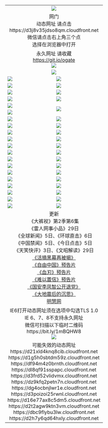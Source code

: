 ﻿<table>
  <tr></tr>
  <tr><td colspan=2 align=center><img src="https://cloud.githubusercontent.com/assets/11880933/13434984/f430fae2-e012-11e5-814f-c2df1e82b247.jpg" /></td></tr>
  <tr><td colspan=2 align=center>网门<br>动态网址 请点击
<br>https://d3j8v35jdso8qm.cloudfront.net
      <br>微信请点击右上角三个点<br>选择在浏览器中打开<br></td>
  </tr>
  <tr>
    <td colspan=2 align=center>永久网址 请收藏<br/><a href="https://git.io/ogate" target="_blank">https://git.io/ogate</a><br/><a href="https://d3j8v35jdso8qm.cloudfront.net/Up/0WMGDL2.png" target="_blank"><img src="https://d3j8v35jdso8qm.cloudfront.net/Up/0WMGD2.png"/></a></td>
  </tr>
  <tr>
    <td colspan=2 align=center><a href="https://d3j8v35jdso8qm.cloudfront.net/ogUP.aspx?name=0oGate.apk" target="_blank"><img src="https://d3j8v35jdso8qm.cloudfront.net/Up/0WMAZ.jpg" /></a></td>
  </tr>
  <tr>
    <td><a href="https://d3j8v35jdso8qm.cloudfront.net/ogNice.aspx" target="_blank"><img src="https://d3j8v35jdso8qm.cloudfront.net/Up/0WCYY.jpg" /></a></td>
    <td><a href="https://d3j8v35jdso8qm.cloudfront.net/onCO.aspx?ob=600%E4%BA%8B%E7%89%A9&op=%E5%A2%9E%E5%88%A0%E6%94%B9&args=WH1~%23%E7%B1%BB%E5%9E%8B6%E6%96%B0%E9%97%BB%7c%23%E7%B1%BB%E5%9E%8B6%E8%AF%84%E8%AE%BA&mode=" target="_blank"><img src="https://d3j8v35jdso8qm.cloudfront.net/Up/0WZTT.jpg" /></a></td> 
  </tr>
  <tr>
    <td><a href="https://d3j8v35jdso8qm.cloudfront.net/ogDY.aspx" target="_blank"><img src="https://d3j8v35jdso8qm.cloudfront.net/Up/0FK.jpg" /></a></td>
    <td><a href="https://d3j8v35jdso8qm.cloudfront.net/ogST.aspx" target="_blank"><img src="https://d3j8v35jdso8qm.cloudfront.net/Up/0ST.jpg" /></a></td> 
  </tr>
  <tr>
    <!--td rowspan=2><a href="https://d3j8v35jdso8qm.cloudfront.net/ogUP.aspx?name=WJ.mp4&count=T:1,480P:1" target="_blank"><img src="https://d3j8v35jdso8qm.cloudfront.net/Up/WJ.jpg" /></a></td-->
    <td><a href="https://d3j8v35jdso8qm.cloudfront.net/ogUP.aspx?name=11DKC.mp4&count=T:2,2:6,1:16&from=github" target="_blank"><img src="https://d3j8v35jdso8qm.cloudfront.net/Up/11DKC.jpg" /></a></td> 
    <td><div><a href="https://d3j8v35jdso8qm.cloudfront.net/ogUP.aspx?name=LRWS.mp4&count=7B:8,6B:44,5A:10,5B:35,4A:14,4B:19,3A:10,3B:26,2A:16,2B:21,1A:23,1B:29&current=7B:8" target="_blank"><img src="https://d3j8v35jdso8qm.cloudfront.net/Up/LRWS.jpg" /></a></td>
   </tr>
  <tr>
    <td><a href="https://d3j8v35jdso8qm.cloudfront.net/ogUP.aspx?name=LRSH.mp4&count=W:13,2:10" target="_blank"><img src="https://d3j8v35jdso8qm.cloudfront.net/Up/LRSH.jpg" /></a></td>
    <td><a href="https://d3j8v35jdso8qm.cloudfront.net/ogNiceVedio.aspx" target="_blank"><img src="https://d3j8v35jdso8qm.cloudfront.net/Up/TGKDY.jpg" /></a></td>
  </tr>
  <tr>
    <td><a href="https://d3j8v35jdso8qm.cloudfront.net/ogUP.aspx?name=JQR.mp4&count=2" target="_blank"><img src="https://d3j8v35jdso8qm.cloudfront.net/Up/JQR.jpg" /></a></td>   
    <td rowspan=2><a href="https://d3j8v35jdso8qm.cloudfront.net/ogUP.aspx?name=JP.mp4&count=9" target="_blank"><img src="https://d3j8v35jdso8qm.cloudfront.net/Up/JP.jpg" /></td>
  </tr>
  <tr>
    <td><a href="https://d3j8v35jdso8qm.cloudfront.net/ogUP.aspx?name=WH.mp4" target="_blank"><img src="https://d3j8v35jdso8qm.cloudfront.net/Up/WH.jpg" /></a></td>
  </tr>
  <tr>
    <td><a href="https://d3j8v35jdso8qm.cloudfront.net/ogUP.aspx?name=SSZJ.mp4&count=SP:6,480P:9" target="_blank"><img src="https://d3j8v35jdso8qm.cloudfront.net/Up/SSZJ.jpg" /></a></td>
    <td><a href="https://d3j8v35jdso8qm.cloudfront.net/ogUP.aspx?name=ZY.mp4&count=2015:16" target="_blank"><img src="https://d3j8v35jdso8qm.cloudfront.net/Up/ZY.jpg" /></a</td>
  </tr>
  <tr>
    <td><a href="https://d3j8v35jdso8qm.cloudfront.net/ogUP.aspx?name=XTFY.mp4&count=B:2,A:24" target="_blank"><img src="https://d3j8v35jdso8qm.cloudfront.net/Up/XTFY.jpg" /></a></td>
    <td><a href="https://d3j8v35jdso8qm.cloudfront.net/ogUP.aspx?name=1XQK.mp4&count=13" target="_blank"><img src="https://d3j8v35jdso8qm.cloudfront.net/Up/1XQK.jpg" /></a</td>
  </tr>
  <tr>
    <td><a href="https://d3j8v35jdso8qm.cloudfront.net/ogUP.aspx?name=1LYF.mp4&count=2" target="_blank"><img src="https://d3j8v35jdso8qm.cloudfront.net/Up/1LYF0.jpg" /></a></td>
    <td><a href="https://d3j8v35jdso8qm.cloudfront.net/ogUP.aspx?name=1ZGC.mp4&count=6" target="_blank"><img src="https://d3j8v35jdso8qm.cloudfront.net/Up/1ZGC0.jpg" /></a></td>
  </tr>
  <tr>
    <td><a href="https://d3j8v35jdso8qm.cloudfront.net/ogUP.aspx?name=1ZKM.mp4&count=3&current=3" target="_blank"><img src="https://d3j8v35jdso8qm.cloudfront.net/Up/1ZKM0.jpg" /></a></td>  
    <td><a href="https://d3j8v35jdso8qm.cloudfront.net/ogUP.aspx?name=1WWY.mp4&count=6&current=6" target="_blank"><img src="https://d3j8v35jdso8qm.cloudfront.net/Up/1WWY0.jpg" /></a></td>
  </tr>
  <tr>
    <td><a href="https://d3j8v35jdso8qm.cloudfront.net/ogUP.aspx?name=10JGY.mp4&count=3" target="_blank"><img src="https://d3j8v35jdso8qm.cloudfront.net/Up/10JGY0.jpg" /></a></td>
    <td><a href="https://d3j8v35jdso8qm.cloudfront.net/ogUP.aspx?name=10CYS.mp4&count=2" target="_blank"><img src="https://d3j8v35jdso8qm.cloudfront.net/Up/10CYS0.jpg" /></a></td>
  </tr>
  <tr>
    <td><a href="https://d3j8v35jdso8qm.cloudfront.net/ogUP.aspx?name=4SQQ.mp4&count=201603:5,201602:20,201601:21&current=201603:5" target="_blank"><img src="https://d3j8v35jdso8qm.cloudfront.net/Up/4SQQ0.jpg"/></a></td>
    <td><a href="https://d3j8v35jdso8qm.cloudfront.net/ogUP.aspx?name=4SHQ.mp4&count=201603:6,201602:27,201601:28&current=201603:6" target="_blank"><img src="https://d3j8v35jdso8qm.cloudfront.net/Up/4SHQ0.jpg"/></a></td>
  </tr>
  <tr>
    <td><a href="https://d3j8v35jdso8qm.cloudfront.net/ogUP.aspx?name=4SZG.mp4&count=201603:5,201602:21,201601:23&current=201603:5" target="_blank"><img src="https://d3j8v35jdso8qm.cloudfront.net/Up/4SZG0.jpg"/></a></td>
    <td><a href="https://d3j8v35jdso8qm.cloudfront.net/ogUP.aspx?name=4SDJ.mp4&count=201603A:5,201603B:4,201602A:24,201602B:7,201601A:48,201601B:6&current=201603A:5" target="_blank"><img src="https://d3j8v35jdso8qm.cloudfront.net/Up/4SDJ0.jpg"/></a></td>
  </tr>
  <tr>
    <td><a href="https://d3j8v35jdso8qm.cloudfront.net/ogUP.aspx?name=4CTX.mp4&count=201603:1,201602:3,201601:4&current=201603:1" target="_blank"><img src="https://d3j8v35jdso8qm.cloudfront.net/Up/4CTX0.jpg"/></a></td>
    <td><a href="https://d3j8v35jdso8qm.cloudfront.net/ogUP.aspx?name=4CWZ.mp4&count=201602:4,201601:4&current=201602:4" target="_blank"><img src="https://d3j8v35jdso8qm.cloudfront.net/Up/4CWZ0.jpg"/></a></td>
  </tr>
  <tr>
    <td><a href="https://d3j8v35jdso8qm.cloudfront.net/onUP.aspx?name=https://d2t6x1lwzcff38.cloudfront.net/" target="_blank"><img src="https://d3j8v35jdso8qm.cloudfront.net/Up/0DTW.jpg"/></a></td>
    <td><a href="https://d3j8v35jdso8qm.cloudfront.net/onUP.aspx?name=https://d240ns8up8earz.cloudfront.net/acenter/" target="_blank"><img src="https://d3j8v35jdso8qm.cloudfront.net/Up/0TDW.jpg" /></a></td>
  </tr>
  <tr>
    <td><a href="https://d3j8v35jdso8qm.cloudfront.net/onUP.aspx?name=https://d4508d6vomz2p.cloudfront.net/gb/nsc413.htm" target="_blank"><img src="https://d3j8v35jdso8qm.cloudfront.net/Up/0DJY.jpg" /></a></td>
    <td><a href="https://d3j8v35jdso8qm.cloudfront.net/onUP.aspx?name=https://d3bxwq7vzudb5l.cloudfront.net/xtr/gb/prog204.html" target="_blank"><img src="https://d3j8v35jdso8qm.cloudfront.net/Up/0XTR.jpg" /></a></td>
  </tr>
  <tr>
    <td><a href="https://d3j8v35jdso8qm.cloudfront.net/onUP.aspx?name=https://d3aj00iefsmfgc.cloudfront.net/" target="_blank"><img src="https://d3j8v35jdso8qm.cloudfront.net/Up/0MHW.jpg" /></a></td>
    <td><a href="https://d3j8v35jdso8qm.cloudfront.net/onUP.aspx?name=https://d1lcj91uv80klr.cloudfront.net/" target="_blank"><img src="https://d3j8v35jdso8qm.cloudfront.net/Up/0ZJW.jpg" /></a></td>
  </tr>
  <tr>
    <td><a href="https://d3j8v35jdso8qm.cloudfront.net/ogUP.aspx?name=0FG.zip" target="_blank"><img src="https://d3j8v35jdso8qm.cloudfront.net/Up/0FG.jpg" /></a></td>
    <td><a href="https://d3j8v35jdso8qm.cloudfront.net/ogUP.aspx?name=0FGA.apk" target="_blank"><img src="https://d3j8v35jdso8qm.cloudfront.net/Up/0FGA.jpg" /></a></td>
  </tr>
  <tr>
    <td><a href="https://d3j8v35jdso8qm.cloudfront.net/ogUP.aspx?name=0U.zip" target="_blank"><img src="https://d3j8v35jdso8qm.cloudfront.net/Up/0U.jpg" /></a></td>
    <td><a href="https://d3j8v35jdso8qm.cloudfront.net/ogUP.aspx?name=0UA.apk" target="_blank"><img src="https://d3j8v35jdso8qm.cloudfront.net/Up/0UA.jpg" /></a></td>
  </tr>
  <tr>
    <td><a href="https://d3j8v35jdso8qm.cloudfront.net/ogUP.aspx?name=0iPPOTV.zip" target="_blank"><img src="https://d3j8v35jdso8qm.cloudfront.net/Up/0iPPOTV.jpg" /></a></td>
    <td><a href="https://d3j8v35jdso8qm.cloudfront.net/ogUP.aspx?name=0iNTD.apk" target="_blank"><img src="https://d3j8v35jdso8qm.cloudfront.net/Up/0iNTD.jpg" /></a></td>
  </tr>
  <tr>
    <td colspan=2 align=center>更新<br>
      《大裤衩》第2季第6集<br>
      《雷人网事小品》29日<br>
      《全球新闻》5日、《环球直击》6日<br>
      《中国禁闻》5日、《今日点击》5日<br>
      《天笑快评》3日、《文昭解读》29日<br>
      <a href="https://d3j8v35jdso8qm.cloudfront.net/ogUP.aspx?name=SSZJ480P9.mp4" target="_blank">《活摘黑幕再被揭》</a><br>
      <a href="https://d3j8v35jdso8qm.cloudfront.net/ogUP.aspx?name=11ZYZG0.mp4" target="_blank">《自由中国》预告片</a><br>
      <a href="https://d3j8v35jdso8qm.cloudfront.net/ogUP.aspx?name=11XR.mp4" target="_blank">《血刃》预告片</a><br>
      <a href="https://d3j8v35jdso8qm.cloudfront.net/ogUP.aspx?name=11NYZX.mp4&count=2" target="_blank">《难以置信》预告片</a><br>
      <a href="https://d3j8v35jdso8qm.cloudfront.net/ogUP.aspx?name=4LFZ.mp4" target="_blank">《国安李凤智公开退党》</a><br>
      <a href="https://d3j8v35jdso8qm.cloudfront.net/ogUP.aspx?name=4DDZHDCS.mp4" target="_blank">《大地震后的沉思》</a><br>
      <a href="https://d3j8v35jdso8qm.cloudfront.net/onUP.aspx?name=https://www.minghui.org/" target="_blank">明慧网</a></td>
    </td>
  </tr>
  <tr>
    <td colspan=2 align=center>IE6打开动态网址须在选项中勾选TLS 1.0<br/>IE 6、7、8不支持永久网址<br/>
      微信可扫描以下临时二维码<br/>https://bit.ly/1mBQHW8<br/><a href="https://d3j8v35jdso8qm.cloudfront.net/Up/0WMGDL3.png" target="_blank"><img src="https://d3j8v35jdso8qm.cloudfront.net/Up/0WMGD3.png"/></a><br>
  </tr>
  <tr>
    <td colspan=2 align=center>可能失效的动态网址
<br>https://d21xld4knq8cib.cloudfront.net
<br>https://d1g5h0sbtdm59z.cloudfront.net
<br>https://df94m4z0brnth.cloudfront.net
<br>https://dl8qf91sspapc.cloudfront.net
<br>https://d3frd52vlidvmx.cloudfront.net
<br>https://dz9kfq2petn7n.cloudfront.net
<br>https://dg4ocbnjlwr1e.cloudfront.net
<br>https://d3poizoi25rwnl.cloudfront.net
<br>https://d16e77ax8c5dm5.cloudfront.net
<br>https://d2t2agw9ktn3vm.cloudfront.net
<br>https://dbc9flybu3lw.cloudfront.net
<br>https://d2h7y6qd64hxly.cloudfront.net
    </td>
  </tr>
</table>
